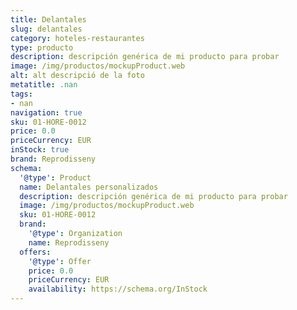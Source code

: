 ```yaml
---
title: Delantales
slug: delantales
category: hoteles-restaurantes
type: producto
description: descripción genérica de mi producto para probar
image: /img/productos/mockupProduct.web
alt: alt descripció de la foto
metatitle: .nan
tags:
- nan
navigation: true
sku: 01-HORE-0012
price: 0.0
priceCurrency: EUR
inStock: true
brand: Reprodisseny
schema:
  '@type': Product
  name: Delantales personalizados
  description: descripción genérica de mi producto para probar
  image: /img/productos/mockupProduct.web
  sku: 01-HORE-0012
  brand:
    '@type': Organization
    name: Reprodisseny
  offers:
    '@type': Offer
    price: 0.0
    priceCurrency: EUR
    availability: https://schema.org/InStock
---
```

